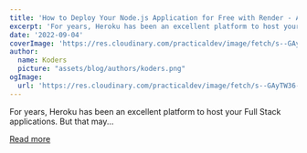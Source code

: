 ```yaml
---
title: 'How to Deploy Your Node.js Application for Free with Render - Alternative To Heroku'
excerpt: 'For years, Heroku has been an excellent platform to host your Full Stack applications.  But that may...'
date: '2022-09-04'
coverImage: 'https://res.cloudinary.com/practicaldev/image/fetch/s--GAyTW36---/c_imagga_scale,f_auto,fl_progressive,h_420,q_auto,w_1000/https://dev-to-uploads.s3.amazonaws.com/uploads/articles/acsvlvdffku42ismpvcx.png'
author:
  name: Koders
  picture: "assets/blog/authors/koders.png"
ogImage:
  url: 'https://res.cloudinary.com/practicaldev/image/fetch/s--GAyTW36---/c_imagga_scale,f_auto,fl_progressive,h_420,q_auto,w_1000/https://dev-to-uploads.s3.amazonaws.com/uploads/articles/acsvlvdffku42ismpvcx.png'
---
```


For years, Heroku has been an excellent platform to host your Full Stack applications.  But that may...

[Read more](https://dev.to/myogeshchavan97/how-to-deploy-your-nodejs-application-for-free-with-render-alternative-to-heroku-52o7)
